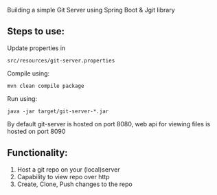 Building a simple Git Server using Spring Boot & Jgit library

Steps to use:
------------
Update properties in

``
src/resources/git-server.properties
``

Compile using:

``
mvn clean compile package
``

Run using:

``
java -jar target/git-server-*.jar
``

By default git-server is hosted on port 8080,
web api for viewing files is hosted on port 8090


Functionality:
-------------
1. Host a git repo on your (local)server
2. Capability to view repo over http
3. Create, Clone, Push changes to the repo
